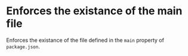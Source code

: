 # Enforces the existance of the main file

Enforces the existance of the file defined in the `main` property of `package.json`.
